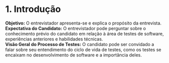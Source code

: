 # 1. Introdução
**Objetivo:** O entrevistador apresenta-se e explica o propósito da entrevista.  
**Expectativa do Candidato:** O entrevistador pode perguntar sobre o conhecimento prévio do candidato em relação à área de testes de software, experiências anteriores e habilidades técnicas.  
**Visão Geral do Processo de Testes:** O candidato pode ser convidado a falar sobre seu entendimento do ciclo de vida de testes, como os testes se encaixam no desenvolvimento de software e a importância deles.

